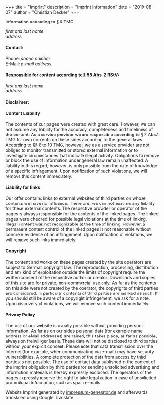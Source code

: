 +++
title = "Imprint"
description = "Imprint information"
date = "2019-08-07"
author = "Christian Decker"
+++

Information according to § 5 TMG

_first and last name_     
_address_

#### Contact:
Phone: _phone number_     
E-Mail: _e-mail address_

#### Responsible for content according to § 55 Abs. 2 RStV:

_first and last name_     
_address_

#### Disclaimer:

#### Content Liability

The contents of our pages were created with great care. However, we can not assume any liability for the accuracy, completeness and timeliness of the content. As a service provider we are responsible according to § 7 Abs.1 TMG for own contents on these sides according to the general laws. According to §§ 8 to 10 TMG, however, we as a service provider are not obliged to monitor transmitted or stored external information or to investigate circumstances that indicate illegal activity. Obligations to remove or block the use of information under general law remain unaffected. A liability in this regard, however, is only possible from the date of knowledge of a specific infringement. Upon notification of such violations, we will remove this content immediately.

#### Liability for links

Our offer contains links to external websites of third parties on whose contents we have no influence. Therefore, we can not assume any liability for these external contents. The respective provider or operator of the pages is always responsible for the contents of the linked pages. The linked pages were checked for possible legal violations at the time of linking. Illegal content was not recognizable at the time of linking. However, a permanent content control of the linked pages is not reasonable without concrete evidence of an infringement. Upon notification of violations, we will remove such links immediately.

#### Copyright

The content and works on these pages created by the site operators are subject to German copyright law. The reproduction, processing, distribution and any kind of exploitation outside the limits of copyright require the written consent of the respective author or creator. Downloads and copies of this site are for private, non-commercial use only. As far as the contents on this side were not created by the operator, the copyrights of third parties are considered. In particular contents of third parties are marked as such. If you should still be aware of a copyright infringement, we ask for a note. Upon discovery of violations, we will remove such content immediately.

#### Privacy Policy

The use of our website is usually possible without providing personal information. As far as on our sides personal data (for example name, address or eMail addresses) are raised, this takes place, as far as possible, always on freiwilliger basis. These data will not be disclosed to third parties without your explicit consent.
Please note that data transmission over the Internet (for example, when communicating via e-mail) may have security vulnerabilities. A complete protection of the data from access by third parties is not possible.
The use of contact data published in the context of the imprint obligation by third parties for sending unsolicited advertising and information materials is hereby expressly excluded. The operators of the pages expressly reserve the right to take legal action in case of unsolicited promotional information, such as spam e-mails.

Website Imprint generated by [impressum-generator.de](http://www.impressum-generator.de/) and afterwards translated using Google Translate. 
